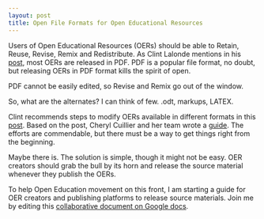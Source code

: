 ```yaml
---
layout: post
title: Open File Formats for Open Educational Resources
---
```


Users of Open Educational Resources (OERs) should be able to Retain, Reuse, Revise, Remix and Redistribute. As Clint Lalonde mentions in
his [post](http://clintlalonde.net/2013/06/25/pdf-is-where-oers-go-to-die/#sthash.nrPr2MOD.dpuf), most OERs are released in PDF. PDF is 
a popular file format, no doubt, but releasing OERs in PDF format kills the spirit of open. 


PDF cannot be easily edited, so Revise and Remix go out of the window. 


So, what are the alternates? 
I can think of few. 
.odt, markups, LATEX. 


Clint recommends steps to modify OERs available in different formats in this [post](https://open.bccampus.ca/2013/08/21/6-steps-to-adapting-an-open-textbook/). Based on the post, Cheryl Cuillier and her team wrote a [guide](https://press.rebus.community/otnmodify/). The efforts are commendable, but there must be a way to get things right from the beginning. 

Maybe there is. The solution is simple, though it might not be easy. OER creators should grab the bull by its horn and release the source material whenever they publish the OERs. 

To help Open Education movement on this front, I am starting a guide for OER creators and publishing platforms to release source materials. 
Join me by editing this [collaborative document on Google docs](https://docs.google.com/document/d/1p61l9a-kHFGde88_BCCFr4ltS5xxFCgupOYBSXHF-LA/edit?usp=sharing). 
